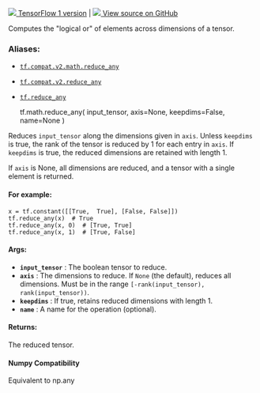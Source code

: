 [ ![](https://tensorflow.google.cn/images/tf_logo_32px.png) TensorFlow 1
version](/versions/r1.15/api_docs/python/tf/math/reduce_any) |  [
![](https://tensorflow.google.cn/images/GitHub-Mark-32px.png) View source on
GitHub
](https://github.com/tensorflow/tensorflow/blob/r2.0/tensorflow/python/ops/math_ops.py#L2374-L2416)  
  
  
Computes the "logical or" of elements across dimensions of a tensor.

### Aliases:

  * [`tf.compat.v2.math.reduce_any`](/api_docs/python/tf/math/reduce_any)
  * [`tf.compat.v2.reduce_any`](/api_docs/python/tf/math/reduce_any)
  * [`tf.reduce_any`](/api_docs/python/tf/math/reduce_any)

    
    
    tf.math.reduce_any(
        input_tensor,
        axis=None,
        keepdims=False,
        name=None
    )
    

Reduces `input_tensor` along the dimensions given in `axis`. Unless `keepdims`
is true, the rank of the tensor is reduced by 1 for each entry in `axis`. If
`keepdims` is true, the reduced dimensions are retained with length 1.

If `axis` is None, all dimensions are reduced, and a tensor with a single
element is returned.

#### For example:

    
    
    x = tf.constant([[True,  True], [False, False]])
    tf.reduce_any(x)  # True
    tf.reduce_any(x, 0)  # [True, True]
    tf.reduce_any(x, 1)  # [True, False]
    

#### Args:

  * **`input_tensor`** : The boolean tensor to reduce.
  * **`axis`** : The dimensions to reduce. If `None` (the default), reduces all dimensions. Must be in the range `[-rank(input_tensor), rank(input_tensor))`.
  * **`keepdims`** : If true, retains reduced dimensions with length 1.
  * **`name`** : A name for the operation (optional).

#### Returns:

The reduced tensor.

#### Numpy Compatibility

Equivalent to np.any

